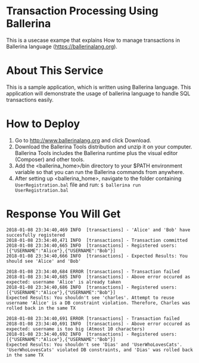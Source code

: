 # Transaction Processing Using Ballerina
This is a usecase exampe that explains How to manage transactions in Ballerina language (https://ballerinalang.org).

# About This Service 
This is a sample application, which is written using Ballerina language. This application will demonstrate the usage of 
ballerina language to handle SQL transactions easily.

# How to Deploy
1) Go to http://www.ballerinalang.org and click Download.
2) Download the Ballerina Tools distribution and unzip it on your computer. Ballerina Tools includes the Ballerina runtime plus
the visual editor (Composer) and other tools.
3) Add the <ballerina_home>/bin directory to your $PATH environment variable so that you can run the Ballerina commands from anywhere.
4) After setting up <ballerina_home>, navigate to the folder containing `UserRegistration.bal` file and run: `$ ballerina run UserRegistration.bal` 

# Response You Will Get

```
2018-01-08 23:34:40,469 INFO  [transactions] - 'Alice' and 'Bob' have succesfully registered 
2018-01-08 23:34:40,471 INFO  [transactions] - Transaction committed 
2018-01-08 23:34:40,665 INFO  [transactions] - Registered users: [{"USERNAME":"Alice"},{"USERNAME":"Bob"}] 
2018-01-08 23:34:40,666 INFO  [transactions] - Expected Results: You should see 'Alice' and 'Bob'
 
2018-01-08 23:34:40,684 ERROR [transactions] - Transaction failed 
2018-01-08 23:34:40,685 INFO  [transactions] - Above error occured as expected: username 'Alice' is already taken 
2018-01-08 23:34:40,686 INFO  [transactions] - Registered users: [{"USERNAME":"Alice"},{"USERNAME":"Bob"}]
Expected Results: You shouldn't see 'charles'. Attempt to reuse username 'Alice' is a DB constraint violation. Therefore, Charles was rolled back in the same TX
 
2018-01-08 23:34:40,691 ERROR [transactions] - Transaction failed 
2018-01-08 23:34:40,691 INFO  [transactions] - Above error occured as expected: username is too big (Atmost 10 characters) 
2018-01-08 23:34:40,692 INFO  [transactions] - Registered users: [{"USERNAME":"Alice"},{"USERNAME":"Bob"}]
Expected Results: You shouldn't see 'Dias' and 'UserWhoLovesCats'. 'UserWhoLovesCats' violated DB constraints, and 'Dias' was rolled back in the same TX
```
